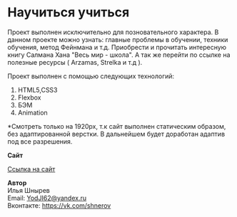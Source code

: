# Научиться учиться

Проект выполнен исключительно для позновательного характера. В данном проекте можно узнать: главные проблемы в обучении, техники обучения, метод Фейнмана и т.д. 
Приобрести и прочитать интересную книгу Салмана Хана "Весь мир - школа". А так же перейти по ссылке на полезные ресурсы ( Arzamas, Strelka и т.д ).


Проект выполнен с помощью следующих технологий:
1. HTML5,CSS3
2. Flexbox
3. БЭМ
4. Animation

*Cмотреть только на 1920px, т.к сайт выполнен статическим образом, без адаптированной верстки. В дальнейшем будет доработан адаптив под все разрешения.

**Сайт**

[Ссылка на сайт](https://yodji27.github.io/how-to-learn/)

**Автор**  
Илья Шнырев  
Email: YodJI62@yandex.ru  
Вконтакте: https://vk.com/shnerov  
